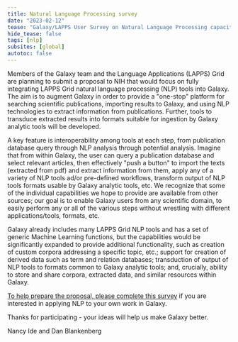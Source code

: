 ```yaml
---
title: Natural Language Processing survey
date: "2023-02-12"
tease: "Galaxy/LAPPS User Survey on Natural Language Processing capacity needs"
hide_tease: false
tags: [nlp]
subsites: [global]
autotoc: false
---
```


Members of the Galaxy team and the Language Applications (LAPPS) Grid are planning to submit a proposal to NIH that would focus on fully integrating LAPPS Grid natural language processing (NLP) tools into Galaxy. The aim is to augment Galaxy in order to provide a "one-stop" platform for searching scientific publications, importing results to Galaxy, and using NLP technologies to extract information from publications. Further, tools to transduce extracted results into formats suitable for ingestion by Galaxy analytic tools will be developed.

A key feature is interoperability among tools at each step, from publication database query through NLP analysis through potential analysis. Imagine that from within Galaxy, the user can query a publication database and select relevant articles, then effectively "push a button" to import the texts (extracted from pdf) and extract information from them, apply any of a variety of NLP tools ad/or pre-defined workflows, transform output of NLP tools formats usable by Galaxy analytic tools, etc. We recognize that some of the individual capabilities we hope to provide are available from other sources; our goal is to enable Galaxy users from any scientific domain, to easily perform any or all of the various steps without wrestling with different applications/tools, formats, etc.

Galaxy already includes many LAPPS Grid NLP tools and has a set of generic Machine Learning functions, but the capabilities would be significantly expanded to provide additional functionality, such as creation of custom corpora addressing a specific topic, etc.; support for creation of derived data such as term and relation databases; transduction of output of NLP tools to formats common to Galaxy analytic tools; and, crucially, ability to store and share corpora, extracted data, and similar resources within Galaxy. 

[To help prepare the proposal, please complete this survey](https://docs.google.com/forms/d/e/1FAIpQLSfROXZr2xU6lhF1DttvYrrpKuS-bjksVhu1efYlxW108V-GXg/viewform) if you are interested in applying NLP to your own work in Galaxy. 

Thanks for participating - your ideas will help us make Galaxy better.

Nancy Ide and Dan Blankenberg 

